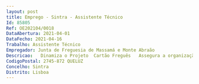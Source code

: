 ```yaml
--- 
layout: post
title: Emprego - Sintra - Assistente Técnico
Id: 85805
Ref: OE202104/0018
DataAbertura: 2021-04-01
DataFecho: 2021-04-16
Trabalho: Assistente Técnico
Empregador: Junta de Freguesia de Massamá e Monte Abraão
Descricao:   Dinamiza o Projeto  Cartão Freguês   Assegura a organização e gestão de eventos da União das Freguesias de Massamá e Monte Abraão  Assegura o cumprimento de normas e regulamentos internos da UFMMA  Elabora propostas para reunião de executivo  Realiza outras tarefas, não especificadas anteriormente, sempre que sejam consideradas necessárias à prossecução dos objetivos da UFMMA.
CodigoPostal: 2745-872 QUELUZ
Concelho: Sintra
Distrito: Lisboa
--- 
```

